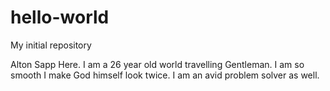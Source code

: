 # hello-world
My initial repository

Alton Sapp Here. I am a 26 year old world travelling Gentleman. I am so smooth I make God himself look twice. I am an avid problem solver as well. 
